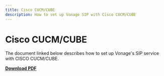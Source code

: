 ```yaml
---
title: Cisco CUCM/CUBE
description: How to set up Vonage SIP with Cisco CUCM/CUBE
---
```


# Cisco CUCM/CUBE

The document linked below describes how to set up Vonage's SIP service with CISCO CUCM/CUBE.

**[Download PDF](/pdf/sip/configuration/nexmo-sip-cucm-cube.pdf)**
